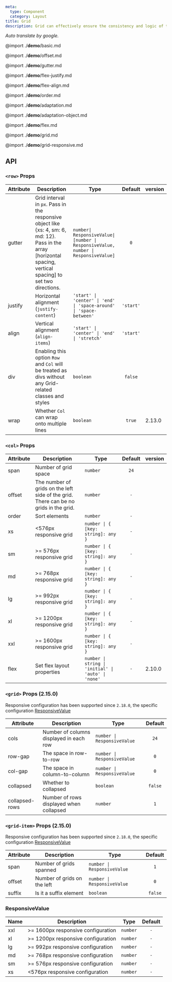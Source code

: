 ```yaml
meta:
  type: Component
  category: Layout
title: Grid
description: Grid can effectively ensure the consistency and logic of the page, strengthen teamwork and unity.
```

*Auto translate by google.*

@import ./__demo__/basic.md

@import ./__demo__/offset.md

@import ./__demo__/gutter.md

@import ./__demo__/flex-justify.md

@import ./__demo__/flex-align.md

@import ./__demo__/order.md

@import ./__demo__/adaptation.md

@import ./__demo__/adaptation-object.md

@import ./__demo__/flex.md

@import ./__demo__/grid.md

@import ./__demo__/grid-responsive.md

## API


### `<row>` Props

|Attribute|Description|Type|Default|version|
|---|---|---|:---:|:---|
|gutter|Grid interval in `px`. Pass in the responsive object like {xs: 4, sm: 6, md: 12}. Pass in the array [horizontal spacing, vertical spacing] to set two directions.|`number\| ResponsiveValue\| [number \| ResponsiveValue, number \| ResponsiveValue]`|`0`||
|justify|Horizontal alignment (`justify-content`)|`'start' \| 'center' \| 'end' \| 'space-around' \| 'space-between'`|`'start'`||
|align|Vertical alignment (`align-items`)|`'start' \| 'center' \| 'end' \| 'stretch'`|`'start'`||
|div|Enabling this option `Row` and `Col` will be treated as divs without any Grid-related classes and styles|`boolean`|`false`||
|wrap|Whether `Col` can wrap onto multiple lines|`boolean`|`true`|2.13.0|




### `<col>` Props

|Attribute|Description|Type|Default|version|
|---|---|---|:---:|:---|
|span|Number of grid space|`number`|`24`||
|offset|The number of grids on the left side of the grid. There can be no grids in the grid.|`number`|`-`||
|order|Sort elements|`number`|`-`||
|xs|<576px responsive grid|`number \| { [key: string]: any }`|`-`||
|sm|>= 576px responsive grid|`number \| { [key: string]: any }`|`-`||
|md|>= 768px responsive grid|`number \| { [key: string]: any }`|`-`||
|lg|>= 992px responsive grid|`number \| { [key: string]: any }`|`-`||
|xl|>= 1200px responsive grid|`number \| { [key: string]: any }`|`-`||
|xxl|>= 1600px responsive grid|`number \| { [key: string]: any }`|`-`||
|flex|Set flex layout properties|`number \| string \| 'initial' \| 'auto' \| 'none'`|`-`|2.10.0|




### `<grid>` Props (2.15.0)
Responsive configuration has been supported since `2.18.0`, the specific configuration [ResponsiveValue](#responsivevalue)

|Attribute|Description|Type|Default|
|---|---|---|:---:|
|cols|Number of columns displayed in each row|`number \| ResponsiveValue`|`24`|
|row-gap|The space in row-to-row|`number \| ResponsiveValue`|`0`|
|col-gap|The space in column-to-column|`number \| ResponsiveValue`|`0`|
|collapsed|Whether to collapsed|`boolean`|`false`|
|collapsed-rows|Number of rows displayed when collapsed|`number`|`1`|




### `<grid-item>` Props (2.15.0)
Responsive configuration has been supported since `2.18.0`, the specific configuration [ResponsiveValue](#responsivevalue)

|Attribute|Description|Type|Default|
|---|---|---|:---:|
|span|Number of grids spanned|`number \| ResponsiveValue`|`1`|
|offset|Number of grids on the left|`number \| ResponsiveValue`|`0`|
|suffix|Is it a suffix element|`boolean`|`false`|




### ResponsiveValue

|Name|Description|Type|Default|
|---|---|---|:---:|
|xxl|>= 1600px responsive configuration|`number`|`-`|
|xl|>= 1200px responsive configuration|`number`|`-`|
|lg|>= 992px responsive configuration|`number`|`-`|
|md|>= 768px responsive configuration|`number`|`-`|
|sm|>= 576px responsive configuration|`number`|`-`|
|xs|<576px responsive configuration|`number`|`-`|



